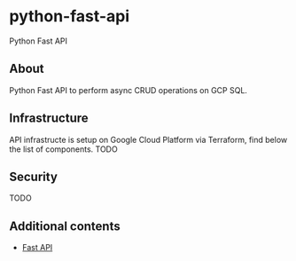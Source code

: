 # python-fast-api
Python Fast API

## About
Python Fast API to perform async CRUD operations on GCP SQL.

## Infrastructure
API infrastructe is setup on Google Cloud Platform via Terraform, find below the list of components.
TODO

## Security
TODO

## Additional contents

- [Fast API](https://fastapi.tiangolo.com/)